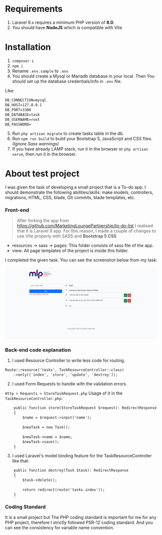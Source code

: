 # Requirements

1. Laravel 9.x requires a minimum PHP version of **8.0**.
2. You should have **NodeJS** which is compatible with Vite

# Installation

1. `composer i`
2. `npm i`
3. Rename `.env.sample` to `.env`
4. You should create a Mysql or Mariadb database in your local. Then You should set up the database credentials/info in `.env` file.

Like:
```
DB_CONNECTION=mysql
DB_HOST=127.0.0.1
DB_PORT=3306
DB_DATABASE=task
DB_USERNAME=root
DB_PASSWORD=
```

5. Run `php artisan migrate` to create tasks table in the db.
6. Run `npm run build` to build your Bootstrap 5, JavaScript and CSS files. _(Ignore Sass warnings)_
7. If you have already LAMP stack, run it in the browser or `php artisan serve`, then run it in the browser.

# About test project

I was given the task of developing a small project that is a To-do app. I should
demonstrate the following abilities/skills: make models, controllers, migrations, HTML, CSS, blade, Git commits, blade
templates, etc.

### Front-end

> After forking the app from  https://github.com/MarketingLoungePartnership/to-do-list I realised that
it is Laravel 9 app. For this reason, I made a couple of changes to use Vite properly with SASS and **Bootstrap 5 CSS**

- resources -> sass -> pages: This folder consists of sass file of the app.
- view: All page templates of the project is inside this folder.

I completed the given task. You can see the screenshot below from my task:

![Alt text](assets/screenshot1.png?raw=true "Title")

### Back-end code explanation


1. I used Resource Controller to write less code for routing.

```
Route::resource('tasks', TaskResourceController::class)
    ->only(['index', 'store', 'update', 'destroy']);
```

2. I used Form Requests to handle with the validation errors.

`Http > Requests > StoreTaskRequest.php`
Usage of it in the `TaskResourceController.php`:

```
    public function store(StoreTaskRequest $request): RedirectResponse
    {
        $name = $request->input('name');

        $newTask = new Task();

        $newTask->name = $name;
        $newTask->save();
    }
```

3. I used Laravel's model binding feature for the TaskResourceController like that:

```
    public function destroy(Task $task): RedirectResponse
    {
        $task->delete();

        return redirect(route('tasks.index'));
    }
```

### Coding Standard

It is a small project but The PHP coding standard is important for me for any PHP project, therefore I strictly followed PSR-12 coding standard.
And you can see the consistency for variable name convention.
